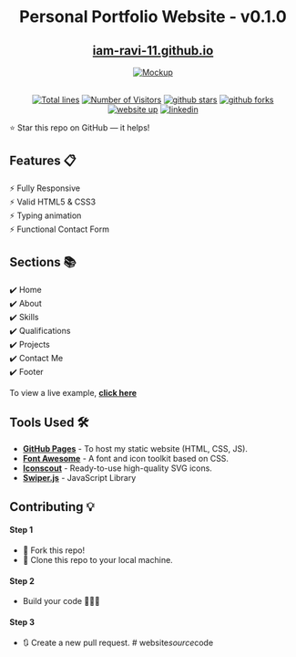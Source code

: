 <div align="center">

<h1>Personal Portfolio Website - v0.1.0</h1>

<h2>
  <a href="https://iam-ravi-11.github.io/">iam-ravi-11.github.io</a>
</h2>

<div align="center">
  <a href="https://iam-ravi-11.github.io/">
    <img alt="Mockup" src="https://user-images.githubusercontent.com/64855541/148080556-ec9d5062-1092-4bd4-ba12-82a153e32985.png" />
  </a>
</div>

<br/>

<a href="https://github.com/iam-ravi-11/iam-ravi-11.github.io"><img src="https://sloc.xyz/github/iam-ravi-11/iam-ravi-11.github.io" alt="Total lines"></a>
<a href="https://github.com/iam-ravi-11/iam-ravi-11.github.io"><img src="https://visitor-badge.laobi.icu/badge?page_id=iam-ravi-11/iam-ravi-11.github.io" alt="Number of Visitors"></a>
<a href="https://github.com/iam-ravi-11/iam-ravi-11.github.io/stargazers"><img src="https://img.shields.io/github/stars/iam-ravi-11/iam-ravi-11.github.io" alt="github stars"></a>
<a href="https://github.com/iam-ravi-11/iam-ravi-11.github.io/network/members"><img src="https://img.shields.io/github/forks/iam-ravi-11/iam-ravi-11.github.io" alt="github forks"></a>
<a href="https://iam-ravi-11.github.io/"><img src="https://img.shields.io/badge/website-up-yellow" alt="website up"></a>
<a href="https://www.linkedin.com/in/iam-ravi/"><img src="https://img.shields.io/badge/ask%20me-linkedin-1abc9c.svg" alt="linkedin"></a>

</div>

⭐ Star this repo on GitHub — it helps!

## Features 📋

⚡️ Fully Responsive\
⚡️ Valid HTML5 & CSS3\
⚡️ Typing animation\
⚡️ Functional Contact Form

## Sections 📚

✔️ Home\
✔️ About\
✔️ Skills \
✔️ Qualifications \
✔️ Projects\
✔️ Contact Me\
✔️ Footer

To view a live example, **[click here](https://iam-ravi-11.github.io/)**

## Tools Used 🛠️

- [**GitHub Pages**](https://docs.github.com/en/pages) - To host my static website (HTML, CSS, JS).
- [**Font Awesome**](https://fontawesome.com/) - A font and icon toolkit based on CSS.
- [**Iconscout**](https://iconscout.com/unicons) - Ready-to-use high-quality SVG icons.
- [**Swiper.js**](https://swiperjs.com/) - JavaScript Library

## Contributing 💡

#### Step 1

- 🍴 Fork this repo!
- 👯 Clone this repo to your local machine.

#### Step 2

- Build your code 🔨🔨🔨

#### Step 3

- 🔃 Create a new pull request.
#   w e b s i t e _ s o u r c e _ c o d e  
 